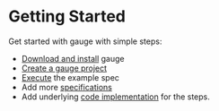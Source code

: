 # Getting Started

Get started with gauge with simple steps:

* [Download and install](http://getgauge.io/download) gauge
* [Create a gauge project](creating_a_gauge_project.md)
* [Execute](../execution/README.md) the example spec
* Add more [specifications](../specifications/README.md)
* Add underlying [code implementation](../test_code/README.md) for the steps.
